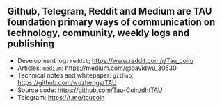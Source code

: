 ## Github, Telegram, Reddit and Medium are TAU foundation primary ways of communication on technology, community, weekly logs and publishing
* Development log: `reddit`; https://www.reddit.com/r/Tau_coin/
* Articles: `medium`; https://medium.com/@davidwu_30530
* Technical notes and whitepaper: `github`; https://github.com/wuzhengy/TAU
* Source code: https://github.com/Tau-Coin/dhtTAU
* Telegram: https://t.me/taucoin

